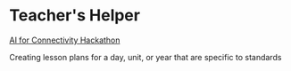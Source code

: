 # Teacher's Helper
[AI for Connectivity Hackathon](https://lablab.ai/event/ai-for-connectivity-hackathon) 

Creating lesson plans for a day, unit, or year that are specific to standards
